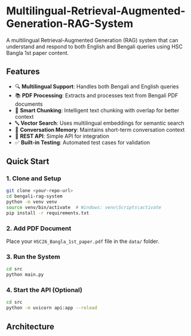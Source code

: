 # Multilingual-Retrieval-Augmented-Generation-RAG-System

A multilingual Retrieval-Augmented Generation (RAG) system that can understand and respond to both English and Bengali queries using HSC Bangla 1st paper content.

## Features

- 🔍 **Multilingual Support**: Handles both Bengali and English queries
- 📚 **PDF Processing**: Extracts and processes text from Bengali PDF documents
- 🧠 **Smart Chunking**: Intelligent text chunking with overlap for better context
- 🔤 **Vector Search**: Uses multilingual embeddings for semantic search
- 💬 **Conversation Memory**: Maintains short-term conversation context
- 🚀 **REST API**: Simple API for integration
- ✅ **Built-in Testing**: Automated test cases for validation

## Quick Start

### 1. Clone and Setup

```bash
git clone <your-repo-url>
cd bengali-rag-system
python -m venv venv
source venv/bin/activate  # Windows: venv\Scripts\activate
pip install -r requirements.txt
```

### 2. Add PDF Document

Place your `HSC26_Bangla_1st_paper.pdf` file in the `data/` folder.

### 3. Run the System

```bash
cd src
python main.py
```

### 4. Start the API (Optional)

```bash
cd src
python -m uvicorn api:app --reload
```

## Architecture
